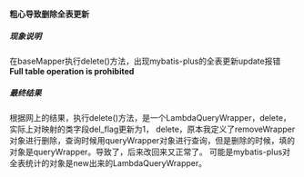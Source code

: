#### 粗心导致删除全表更新

##### 现象说明

在baseMapper执行delete()方法，出现mybatis-plus的全表更新update报错 **Full table operation is prohibited**

##### 最终结果

根据网上的结果，执行delete()方法，是一个LambdaQueryWrapper，delete，实际上对映射的类字段del_flag更新为1，
delete，原本我定义了removeWrapper对象进行删除，查询时候用queryWrapper对象进行查询，但是删除的时候，填的对象是queryWrapper。导致了，后来改回来又正常了。
可能是mybatis-plus对全表统计的对象是new出来的LambdaQueryWrapper。

